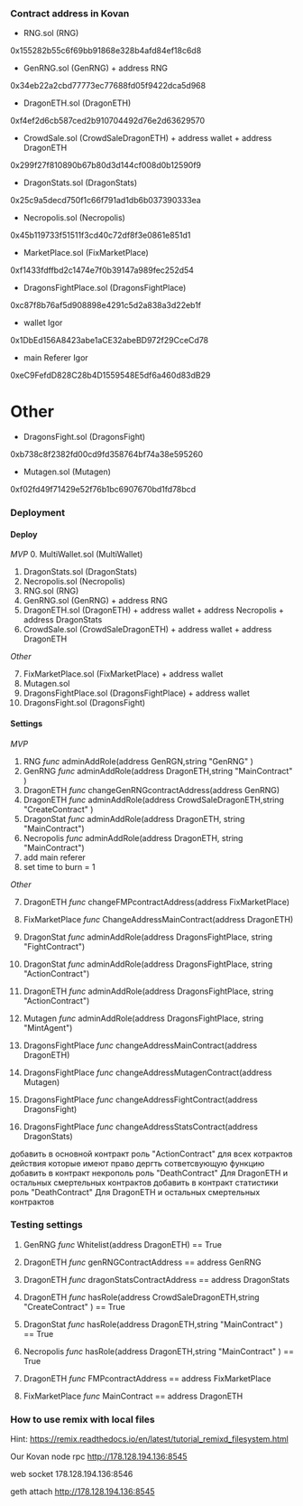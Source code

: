 ### Contract address in Kovan

* RNG.sol (RNG)

0x155282b55c6f69bb91868e328b4afd84ef18c6d8

* GenRNG.sol (GenRNG) + address RNG

0x34eb22a2cbd77773ec77688fd05f9422dca5d968

* DragonETH.sol (DragonETH)

0xf4ef2d6cb587ced2b910704492d76e2d63629570

* CrowdSale.sol (CrowdSaleDragonETH) + address wallet + address DragonETH

0x299f27f810890b67b80d3d144cf008d0b12590f9

* DragonStats.sol (DragonStats)
 
0x25c9a5decd750f1c66f791ad1db6b037390333ea

* Necropolis.sol (Necropolis)

0x45b119733f51511f3cd40c72df8f3e0861e851d1

* MarketPlace.sol (FixMarketPlace)

0xf1433fdffbd2c1474e7f0b39147a989fec252d54

* DragonsFightPlace.sol (DragonsFightPlace)

0xc87f8b76af5d908898e4291c5d2a838a3d22eb1f


* wallet Igor
 
0x1DbEd156A8423abe1aCE32abeBD972f29CceCd78

* main Referer Igor
 
0xeC9FefdD828C28b4D1559548E5df6a460d83dB29

# Other

* DragonsFight.sol (DragonsFight)

0xb738c8f2382fd00cd9fd358764bf74a38e595260

* Mutagen.sol (Mutagen)

0xf02fd49f71429e52f76b1bc6907670bd1fd78bcd


### Deployment

#### Deploy

*MVP*
0. MultiWallet.sol (MultiWallet)
1. DragonStats.sol (DragonStats)
2. Necropolis.sol (Necropolis)
3. RNG.sol (RNG)
4. GenRNG.sol (GenRNG) + address RNG
5. DragonETH.sol (DragonETH) + address wallet + address Necropolis + address DragonStats
6. CrowdSale.sol (CrowdSaleDragonETH) + address wallet + address DragonETH



*Other*

7. FixMarketPlace.sol (FixMarketPlace) + address wallet
8. Mutagen.sol
9. DragonsFightPlace.sol (DragonsFightPlace) + address wallet
10. DragonsFight.sol (DragonsFight)


#### Settings

*MVP*

1. RNG			*func*	adminAddRole(address GenRGN,string "GenRNG" )
2. GenRNG		*func*	adminAddRole(address DragonETH,string "MainContract" )
3. DragonETH		*func*	changeGenRNGcontractAddress(address GenRNG)
4. DragonETH		*func*	adminAddRole(address CrowdSaleDragonETH,string "CreateContract" )
5. DragonStat		*func*	adminAddRole(address DragonETH, string "MainContract")
6. Necropolis		*func*	adminAddRole(address DragonETH, string "MainContract")
7. add main referer
8. set time to burn = 1

*Other*

7. DragonETH		*func*	changeFMPcontractAddress(address FixMarketPlace)
8. FixMarketPlace 	*func*	ChangeAddressMainContract(address DragonETH)

8. DragonStat		*func*	adminAddRole(address DragonsFightPlace, string "FightContract")
9. DragonStat		*func*	adminAddRole(address DragonsFightPlace, string "ActionContract")
10. DragonETH		*func*	adminAddRole(address DragonsFightPlace, string "ActionContract")
11. Mutagen		*func*	adminAddRole(address DragonsFightPlace, string "MintAgent")
12. DragonsFightPlace	*func*	changeAddressMainContract(address DragonETH)
13. DragonsFightPlace	*func*	changeAddressMutagenContract(address Mutagen)
14. DragonsFightPlace	*func*	changeAddressFightContract(address DragonsFight)
15. DragonsFightPlace	*func*	changeAddressStatsContract(address DragonStats)

добавить в основной контракт роль "ActionContract" для всех котрактов действия которые имеют право дергть сответсвующую функцию
добавить в контракт некрополь роль "DeathContract" Для DragonETH и остальных смертельных контрактов
добавить в контракт статистики роль "DeathContract" Для DragonETH и остальных смертельных контрактов

### Testing settings

1. GenRNG		*func*	Whitelist(address DragonETH) == True
2. DragonETH		*func*	genRNGContractAddress == address GenRNG
3. DragonETH		*func*	dragonStatsContractAddress == address DragonStats
4. DragonETH		*func*	hasRole(address CrowdSaleDragonETH,string "CreateContract" ) == True
5. DragonStat		*func*	hasRole(address DragonETH,string "MainContract" ) == True
6. Necropolis		*func*	hasRole(address DragonETH,string "MainContract" ) == True


7. DragonETH		*func*	FMPcontractAddress == address FixMarketPlace
8. FixMarketPlace	*func*	MainContract == address DragonETH
### How to use remix with local files

Hint: https://remix.readthedocs.io/en/latest/tutorial_remixd_filesystem.html


Our Kovan node rpc http://178.128.194.136:8545

web socket 178.128.194.136:8546

geth attach http://178.128.194.136:8545

